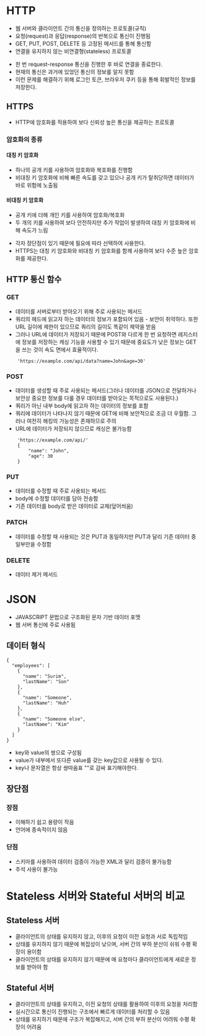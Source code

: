 # HTTP
* 웹 서버와 클라이언트 간의 통신을 정의하는 프로토콜(규칙)
* 요청(request)과 응답(response)의 반복으로 통신이 진행됨
* GET, PUT, POST, DELETE 등 고정된 메서드를 통해 통신함
* 연결을 유지하지 않는 비연결형(stateless) 프로토콜
 - 한 번 request-response 통신을 진행한 후 바로 연결을 종료한다.
 - 현재의 통신은 과거에 있었던 통신의 정보를 알지 못함
 - 이런 문제를 해결하기 위해 로그인 토큰, 브라우저 쿠키 등을 통해 휘발적인 정보를 저장한다.

## HTTPS
* HTTP에 암호화를 적용하여 보다 신뢰성 높은 통신을 제공하는 프로토콜
### 암호화의 종류
#### 대칭 키 암호화
* 하나의 공개 키를 사용하여 암호화와 복호화를 진행함
* 비대칭 키 암호화에 비해 빠른 속도를 갖고 있으나 공개 키가 탈취당하면 데이터가 바로 위험에 노출됨
#### 비대칭 키 암호화
* 공개 키에 더해 개인 키를 사용하여 암호화/복호화
* 두 개의 키를 사용하여 보다 안전하지만 추가 작업이 발생하여 대칭 키 암호화에 비해 속도가 느림
- 각자 장단점이 있기 때문에 필요에 따라 선택하여 사용한다.
- HTTPS는 대칭 키 암호화와 비대칭 키 암호화를 함께 사용하여 보다 수준 높은 암호화를 제공한다.

## HTTP 통신 함수 
### GET
* 데이터를 서버로부터 받아오기 위해 주로 사용되는 메서드
* 쿼리의 헤드에 읽고자 하는 데이터의 정보가 포함되어 있음 - 보안이 취약하다. 또한 URL 길이에 제한이 있으므로 쿼리의 길이도 똑같이 제약을 받음
* 그러나 URL에 데이터가 저장되기 때문에 POST와 다르게 한 번 요청하면 레지스터에 정보를 저장하는 캐싱 기능을 사용할 수 있기 때문에 중요도가 낮은 정보는 GET을 쓰는 것이 속도 면에서 효율적이다.
``` 쿼리 예시
    'https://example.com/api/data?name=John&age=30'
```
### POST
* 데이터를 생성할 때 주로 사용되는 메서드(그러나 데이터를 JSON으로 전달하거나 보안상 중요한 정보를 다룰 경우 데이터를 받아오는 목적으로도 사용된다.)
* 쿼리가 아닌 내부 body에 읽고자 하는 데이터의 정보를 포함
* 쿼리에 데이터가 나타나지 않기 때문에 GET에 비해  보안적으로 조금 더 우월함. 그러나 여전히 해킹의 가능성은 존재하므로 주의
* URL에 데이터가 저장되지 않으므로 캐싱은 불가능함   
``` 쿼리 예시
    'https://example.com/api/'
    {
        "name": "John",
        "age": 30
    }
```
### PUT
* 데이터를 수정할 때 주로 사용되는 메서드
* body에 수정할 데이터를 담아 전송함
* 기존 데이터를 body로 받은 데이터로 교체(덮어씌움)
### PATCH 
* 데이터를 수정할 때 사용되는 것은 PUT과 동일하지만 PUT과 달리 기존 데이터 중 일부만을 수정함
### DELETE
* 데이터 제거 메서드

# JSON
* JAVASCRIPT 문법으로 구조화된 문자 기반 데이터 포맷
* 웹 서버 통신에 주로 사용됨
## 데이터 형식
``` example
{
  "employees": [
    {
      "name": "Surim",
      "lastName": "Son"
    },
    {
      "name": "Someone",
      "lastName": "Huh"
    },
    {
      "name": "Someone else",
      "lastName": "Kim"
    } 
  ]
}
```
* key와 value의 쌍으로 구성됨
* value가 내부에서 또다른 value를 갖는 key값으로 사용될 수 있다.
* key나 문자열은 항상 쌍따옴표 ""로 감싸 표기해야한다.

## 장단점
### 장점
* 이해하기 쉽고 용량이 작음
* 언어에 종속적이지 않음
### 단점
* 스키마를 사용하여 데이터 검증이 가능한 XML과 달리 검증이 불가능함
* 주석 사용이 불가능



# Stateless 서버와 Stateful 서버의 비교                                                          
## Stateless 서버
* 클라이언트의 상태를 유지하지 않고, 이후의 요청이 이전 요청과 서로 독립적임
* 상태를 유지하지 않기 때문에 복잡성이 낮으며, 서버 간의 부하 분산이 쉬워 수평 확장이 용이함
* 클라이언트의 상태를 유지하지 않기 때문에 매 요청마다 클라이언트에게 새로운 정보를 받아야 함
## Stateful 서버
* 클라이언트의 상태를 유지하고, 이전 요청의 상태를 활용하여 이후의 요청을 처리함
* 실시간으로 통신이 진행되는 구조에서 빠르게 데이터를 처리할 수 있음
* 상태를 유지하기 때문에 구조가 복잡해지고, 서버 간의 부하 분산이 어려워 수평 확장이 어려움